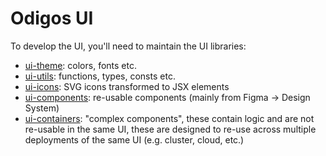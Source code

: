 # Odigos UI

To develop the UI, you'll need to maintain the UI libraries:

- [ui-theme](https://github.com/odigos-io/ui-theme): colors, fonts etc.
- [ui-utils](https://github.com/odigos-io/ui-utils): functions, types, consts etc.
- [ui-icons](https://github.com/odigos-io/ui-icons): SVG icons transformed to JSX elements
- [ui-components](https://github.com/odigos-io/ui-components): re-usable components (mainly from Figma -> Design System)
- [ui-containers](https://github.com/odigos-io/ui-containers): "complex components", these contain logic and are not re-usable in the same UI, these are designed to re-use across multiple deployments of the same UI (e.g. cluster, cloud, etc.)
